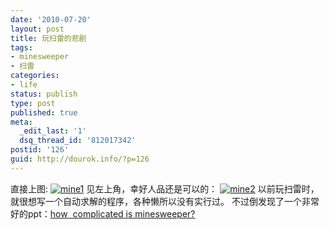 ```yaml
---
date: '2010-07-20'
layout: post
title: 玩扫雷的悲剧
tags:
- minesweeper
- 扫雷
categories:
- life
status: publish
type: post
published: true
meta:
  _edit_last: '1'
  dsq_thread_id: '812017342'
postid: '126'
guid: http://dourok.info/?p=126
---
```

直接上图:
[![](http://dourok.info/wp-content/uploads/2010/07/12.jpg "mine1")](http://dourok.info/wp-content/uploads/2010/07/12.jpg)
见左上角，幸好人品还是可以的：
[![](http://dourok.info/wp-content/uploads/2010/07/sl.jpg "mine2")](http://dourok.info/wp-content/uploads/2010/07/sl.jpg)
以前玩扫雷时，就很想写一个自动求解的程序，各种懒所以没有实行过。
不过倒发现了一个非常好的ppt：[how  complicated is
minesweeper?](http://web.mat.bham.ac.uk/R.W.Kaye/minesw/ASE2003.pdf)
